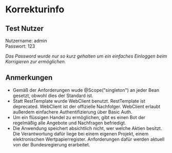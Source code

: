 # Korrekturinfo

## Test Nutzer
Nutzername: admin \
Passwort: 123

*Das Password wurde nur so kurz gehalten um ein einfaches Einloggen beim Korrigieren zur ermöglichen.*

## Anmerkungen
- Gemäß der Anforderungen wude @Scope("singleton") an jeder Bean gesetzt,
  obwohl dies der Standard ist.
- Statt RestTemplate wurde WebClient benutzt.
  RestTemplate ist deprecated.
  WebClient ist der offizielle Nachfolger.
  WebClient erlaubt außerdem einfachere Authentifizierung über Basic Auth.
- Um ein flüssigen Handel zu ermöglichen, gibt es einen Bot der
  regelmäßig alle Angebote und Nachfragen befriedigt.
- Die Anwendung speichert absichtlich nicht, wer welche Aktien besitzt.
  Die Verantwortung dafür liege bei einem eigenen Projekt,
  einem elektronischen Wertpapierregister.
  Anforderungen dafür werden aktuell von der Bundesregierung erarbeitet.